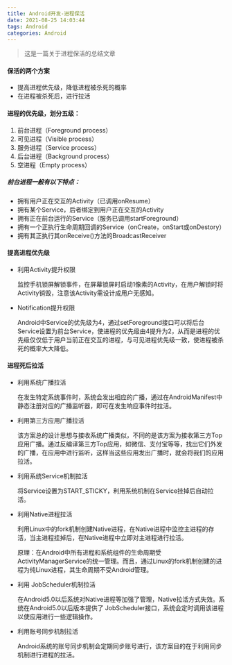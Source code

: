 ```yaml
---
title: Android开发-进程保活
date: 2021-08-25 14:03:44
tags: Android
categories: Android
---
```


> 这是一篇关于进程保活的总结文章

<!--more-->

#### 保活的两个方案

- 提高进程优先级，降低进程被杀死的概率
- 在进程被杀死后，进行拉活

#### 进程的优先级，划分五级：

1. 前台进程（Foreground process）
2. 可见进程（Visible process）
3. 服务进程（Service process）
4. 后台进程（Background process）
5. 空进程（Empty process）

##### **前台进程一般有以下特点：**

- 拥有用户正在交互的Activity（已调用onResume）
- 拥有某个Service，后者绑定到用户正在交互的Activity
- 拥有正在前台运行的Service（服务已调用startForeground）
- 拥有一个正执行生命周期回调的Service（onCreate，onStart或onDestory）
- 拥有其正执行其onReceive()方法的BroadcastReceiver

#### 提高进程优先级

- 利用Activity提升权限

  监控手机锁屏解锁事件，在屏幕锁屏时启动1像素的Activity，在用户解锁时将Activity销毁，注意该Activity需设计成用户无感知。

- Notification提升权限

  Android中Service的优先级为4，通过setForeground接口可以将后台Service设置为前台Service，使进程的优先级由4提升为2，从而是进程的优先级仅仅低于用户当前正在交互的进程，与可见进程优先级一致，使进程被杀死的概率大大降低。

#### 进程死后拉活

- 利用系统广播拉活

  在发生特定系统事件时，系统会发出相应的广播，通过在AndroidManifest中静态注册对应的广播监听器，即可在发生响应事件时拉活。

- 利用第三方应用广播拉活

  该方案总的设计思想与接收系统广播类似，不同的是该方案为接收第三方Top应用广播。通过反编译第三方Top应用，如微信、支付宝等等，找出它们外发的广播，在应用中进行监听，这样当这些应用发出广播时，就会将我们的应用拉活。

- 利用系统Service机制拉活

  将Service设置为START_STICKY，利用系统机制在Service挂掉后自动拉活。

- 利用Native进程拉活

  利用Linux中的fork机制创建Native进程，在Native进程中监控主进程的存活，当主进程挂掉后，在Native进程中立即对主进程进行拉活。

  原理：在Android中所有进程和系统组件的生命周期受ActivityManagerService的统一管理。而且，通过Linux的fork机制创建的进程为纯Linux进程，其生命周期不受Android管理。

- 利用 JobScheduler机制拉活

  在Android5.0以后系统对Native进程等加强了管理，Native拉活方式失效。系统在Android5.0以后版本提供了 JobScheduler接口，系统会定时调用该进程以使应用进行一些逻辑操作。

- 利用账号同步机制拉活

  Android系统的账号同步机制会定期同步账号进行，该方案目的在于利用同步机制进行进程的拉活。

 

